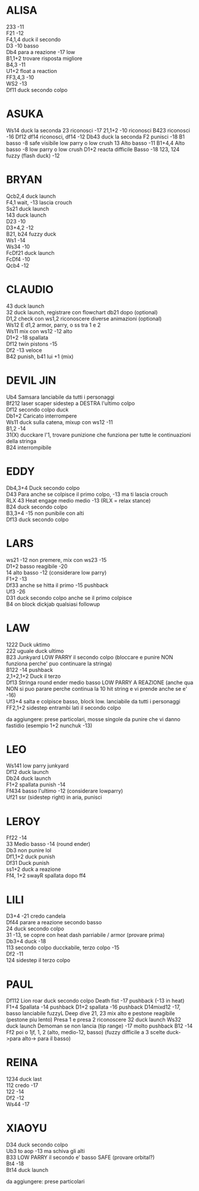 # ALISA

233 -11  
F21 -12  
F4,1,4 duck il secondo  
D3 -10 basso   
Db4 para a reazione -17 low  
B1,1+2 trovare risposta migliore  
B4,3 -11  
U1+2 float a reaction   
FF3,4,3 -10  
WS2 -13   
Df11 duck secondo colpo

# ASUKA

Ws14 duck la seconda
23 riconosci -17
21,1+2 -10 riconosci 
B423 riconosci -16
Df12 df14 riconosci, df14 -12
Db43 duck la seconda
F2 punisci -18
B1 basso -8 safe visibile low parry o low crush
13 Alto basso -11
B1+4,4 Alto basso -8 low parry o low crush
D1+2 reacta difficile  Basso -18
123, 124 fuzzy (flash duck) -12 

# BRYAN

Qcb2,4 duck launch  
F4,1 wait, -13 lascia crouch  
Ss21 duck launch  
143 duck launch  
D23 -10  
D3+4,2 -12  
B21, b24 fuzzy duck   
Ws1 -14  
Ws34 -10  
FcDf21 duck launch  
FcDf4 -10  
Qcb4 -12  

# CLAUDIO 

43 duck launch   
32 duck launch, registrare con flowchart db21 dopo (optional)  
D1,2 check con ws1,2 riconoscere diverse animazioni (optional)  
Ws12 E d1,2 armor, parry, o ss tra 1 e 2  
Ws11 mix con ws12 -12 alto  
D1+2 -18 spallata   
Df12 twin pistons -15  
Df2 -13 veloce  
B42 punish, b41 lui +1 (mix)  

# DEVIL JIN

Ub4 Samsara lanciabile da tutti i personaggi  
Bf212 laser scaper sidestep a DESTRA l'ultimo colpo   
Df12 secondo colpo duck  
Db1+2 Caricato interrompere  
Ws11 duck sulla catena, mixup con ws12 -11   
B1,2 -14  
31(X) ducckare l'1, trovare punizione che funziona per tutte le   continuazioni della stringa  
B24 interrompibile  

# EDDY

Db4,3+4 Duck secondo colpo  
D43 Para anche se colpisce il primo colpo, -13 ma ti lascia crouch  
RLX 43 Heat engage medio medio -13 (RLX = relax stance)  
B24 duck secondo colpo  
B3,3+4 -15 non punibile con alti  
Df13 duck secondo colpo  

# LARS

ws21 -12 non premere, mix con ws23 -15  
D1+2 basso reagibile -20  
14 alto basso -12 (considerare low parry)  
F1+2 -13  
Df33 anche se hitta il primo -15 pushback  
Uf3 -26  
D31 duck secondo colpo anche se il primo colpisce  
B4 on block dickjab qualsiasi followup  

# LAW

1222 Duck uktimo  
222 uguale duck ultimo  
B23 Junkyard LOW PARRY il secondo colpo (bloccare e punire NON funziona perche' puo continuare la stringa)  
B122 -14 pushback  
2,1+2,1+2 Duck il terzo  
Df13 Stringa round ender medio basso LOW PARRY A REAZIONE (anche qua NON si puo parare perche continua la 10 hit string e vi prende anche se e' -16)  
Uf3+4 salta e colpisce basso, block low. lanciabile da tutti i personaggi  
FF2,1+2 sidestep entrambi lati il secondo colpo  

da aggiungere: prese particolari, mosse singole da punire che vi danno fastidio (esempio 1+2 nunchuk -13)

# LEO

Ws141 low parry junkyard  
Df12 duck launch  
Db24 duck launch   
F1+2 spallata punish -14  
Ff434 basso l'ultimo -12 (considerare lowparry)  
Uf21 ssr (sidestep right) in aria, punisci  

# LEROY

Ff22 -14  
33 Medio basso -14 (round ender)  
Db3 non punire lol  
Df1,1+2 duck punish  
Df31 Duck punish  
ss1+2 duck a reazione  
Ff4, 1+2 swayR spallata dopo ff4  

# LILI

D3+4 -21 credo candela  
Df44 parare a reazione secondo basso  
24 duck secondo colpo  
31 -13, se copre con heat dash parriabile / armor (provare prima)  
Db3+4 duck -18  
113 secondo colpo ducckabile, terzo colpo -15  
Df2 -11  
124 sidestep il terzo colpo

# PAUL

Df112 Lion roar duck secondo colpo
Death fist -17 pushback (-13 in heat)
F1+4 Spallata -14 pushback
D1+2 spallata -16 pushback
D14mixd12 -17, basso lanciabile fuzzyL
Deep dive 21, 23 mix alto e pestone reagibile (pestone piu lento)
Presa 1 e presa 2 riconoscere
32 duck launch
Ws32 duck launch
Demoman se non lancia (tip range) -17 molto pushback
B12 -14
Ff2 poi o 1jf, 1, 2 (alto, medio-12, basso) (fuzzy difficile a 3 scelte duck->para alto-> para il basso)

# REINA

1234 duck last  
112 credo -17  
122 -14  
Df2 -12  
Ws44 -17  

# XIAOYU

D34 duck secondo colpo  
Ub3 to aop -13 ma schiva gli alti  
B33 LOW PARRY il secondo e' basso SAFE (provare orbital?)  
Bt4 -18  
Bt14 duck launch  

da aggiungere: prese particolari
